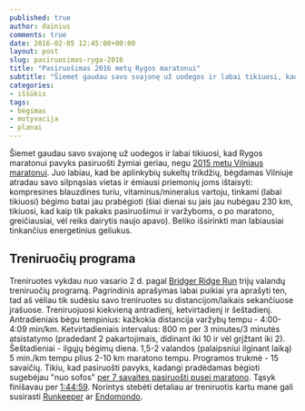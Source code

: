 ```yaml
---
published: true
author: dainius
comments: true
date: 2016-02-05 12:45:00+00:00
layout: post
slug: pasiruosimas-ryga-2016
title: "Pasiruošimas 2016 metų Rygos maratonui"
subtitle: "Šiemet gaudau savo svajonę už uodegos ir labai tikiuosi, kad Rygos maratonui pavyks pasiruošti žymiai geriau, negu 2015 metų Vilniaus maratonui. Juo labiau, kad be aplinkybių sukeltų trikdžių, bėgdamas Vilniuje atradau savo silpnąsias vietas ir ėmiausi priemonių joms ištaisyti."
categories:
- iššūkis
tags:
- bėgimas
- motyvacija
- planai
---
```


Šiemet gaudau savo svajonę už uodegos ir labai tikiuosi, kad Rygos maratonui pavyks pasiruošti žymiai geriau, negu [2015 metų Vilniaus maratonui](http://30dienu.lt/42-195-m). Juo labiau, kad be aplinkybių sukeltų trikdžių, bėgdamas Vilniuje atradau savo silpnąsias vietas ir ėmiausi priemonių joms ištaisyti: kompresines blauzdines turiu, vitaminus/mineralus vartoju, tinkami (labai tikiuosi) bėgimo batai jau prabėgioti (šiai dienai su jais jau nubėgau 230 km, tikiuosi, kad kaip tik pakaks pasiruošimui ir varžyboms, o po maratono, greičiausiai, vėl reiks dairytis naujo apavo). Beliko išsirinkti man labiausiai tinkančius energetinius geliukus.

<h2 class="section-heading">Treniruočių programa</h2>

Treniruotes vykdau nuo vasario 2 d. pagal [Bridger Ridge Run](https://bridgerridgerun.wordpress.com/2015/03/30/how-to-run-a-3-hour-marathon-a-just-enough-training-approach/) trijų valandų treniruočių programą. Pagrindinis aprašymas labai puikiai yra aprašyti ten, tad aš vėliau tik sudėsiu savo treniruotes su distancijom/laikais sekančiuose įrašuose. Treniruojuosi kiekvieną antradienį, ketvirtadienį ir šeštadienį. Antradieniais bėgu tempinius: kažkokia distancija varžybų tempu - 4:00-4:09 min/km. Ketvirtadieniais intervalus: 800 m per 3 minutes/3 minutės atsistatymo (pradedant 2 pakartojimais, didinant iki 10 ir vėl grįžtant iki 2). Šeštadieniai - ilgųjų bėgimų diena. 1,5-2 valandos (palaipsniui ilginant laiką) 5 min./km tempu plius 2-10 km maratono tempu. Programos trukmė - 15 savaičių. Tikiu, kad pasiruošti pavyks, kadangi pradėdamas bėgioti sugebėjau "nuo sofos" [per 7 savaites pasiruošti pusei maratono](http://30dienu.lt/puse-maratono-per-7-savaites). Tąsyk finišavau per [1:44:59](https://runkeeper.com/user/dainiust/activity/248783262). Norintys stebėti detaliau ar treniruotis kartu mane gali susirasti [Runkeeper](https://runkeeper.com/user/dainiust/profile) ar [Endomondo](https://www.endomondo.com/profile/6418905).
